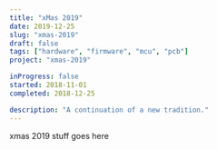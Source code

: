 ```yaml
---
title: "xMas 2019"
date: 2019-12-25
slug: "xmas-2019"
draft: false
tags: ["hardware", "firmware", "mcu", "pcb"]
project: "xmas-2019"

inProgress: false
started: 2018-11-01
completed: 2018-12-25

description: "A continuation of a new tradition."
---
```


xmas 2019 stuff goes here
